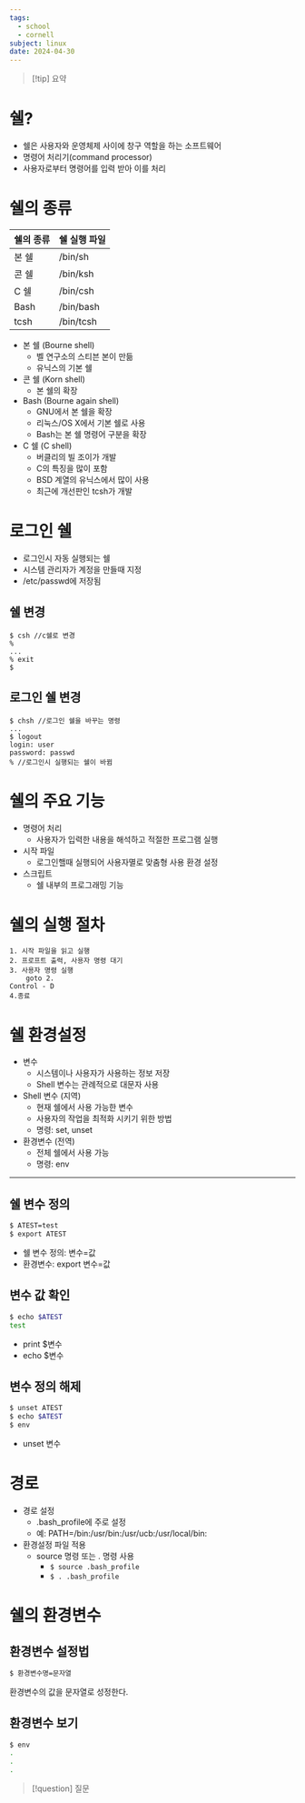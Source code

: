 ```yaml
---
tags:
  - school
  - cornell
subject: linux
date: 2024-04-30
---
```

> [!tip] 요약
# 쉘?
- 쉘은 사용자와 운영체제 사이에 창구 역할을 하는 소프트웨어
- 명령어 처리기(command processor)
- 사용자로부터 명령어를 입력 받아 이를 처리
# 쉘의 종류
| 쉘의 종류 | 쉘 실행 파일   |
| ----- | --------- |
| 본 쉘   | /bin/sh   |
| 콘 쉘   | /bin/ksh  |
| C 쉘   | /bin/csh  |
| Bash  | /bin/bash |
| tcsh  | /bin/tcsh |
- 본 쉘 (Bourne shell)
	- 벨 연구소의 스티븐 본이 만듦
	- 유닉스의 기본 쉘
- 콘 쉘 (Korn shell)
	- 본 쉘의 확장
- Bash (Bourne again shell)
	- GNU에서 본 쉘을 확장
	- 리눅스/OS X에서 기본 쉘로 사용
	- Bash는 본 쉘 명령어 구분을 확장
- C 쉘 (C shell)
	- 버클리의 빌 조이가 개발
	- C의 특징을 많이 포함
	- BSD 계열의 유닉스에서 많이 사용
	- 최근에 개선판인 tcsh가 개발
# 로그인 쉘
- 로그인시 자동 실행되는 쉘
- 시스템 관리자가 계정을 만들때 지정
- /etc/passwd에 저장됨
## 쉘 변경
```
$ csh //c쉘로 변경
%
...
% exit
$
```
## 로그인 쉘 변경
```
$ chsh //로그인 쉘을 바꾸는 명령
...
$ logout
login: user
password: passwd
% //로그인시 실행되는 쉘이 바뀜
```
# 쉘의 주요 기능
- 명령어 처리
	- 사용자가 입력한 내용을 해석하고 적절한 프로그램 실행
- 시작 파일
	- 로그인핼때 실행되어 사용자멸로 맞춤형 사용 환경 설정
- 스크립트
	- 쉘 내부의 프로그래밍 기능
# 쉘의 실행 절차
```
1. 시작 파일을 읽고 실행
2. 프로프트 출력, 사용자 명령 대기
3. 사용자 명령 실행
	goto 2.
Control - D
4.종료
```
# 쉘 환경설정
- 변수
	- 시스템이나 사용자가 사용하는 정보 저장
	- Shell 변수는 관례적으로 대문자 사용
- Shell 변수 (지역)
	- 현재 쉘에서 사용 가능한 변수
	- 사용자의 작업을 최적화 시키기 위한 방법
	- 명령: set, unset
- 환경변수 (전역)
	- 전체 쉘에서 사용 가능
	- 명령: env
- - - 
## 쉘 변수 정의
```bash
$ ATEST=test
$ export ATEST
```
- 쉘 변수 정의: 변수=값
- 환경변수: export 변수=값
## 변수 값 확인
```bash
$ echo $ATEST
test
```
- print $변수
- echo $변수
## 변수 정의 해제
```bash
$ unset ATEST
$ echo $ATEST
$ env
```
- unset 변수
# 경로
- 경로 설정
	- .bash_profile에 주로 설정
	- 예: PATH=/bin:/usr/bin:/usr/ucb:/usr/local/bin:
- 환경설정 파일 적용
	- source 명령 또는 . 명령 사용
		- `$ source .bash_profile`
		- `$ . .bash_profile`
# 쉘의 환경변수
## 환경변수 설정법
```bash
$ 환경변수명=문자열
```
환경변수의 값을 문자열로 성정한다.
## 환경변수 보기
```bash
$ env
.
.
.
```
> [!question] 질문